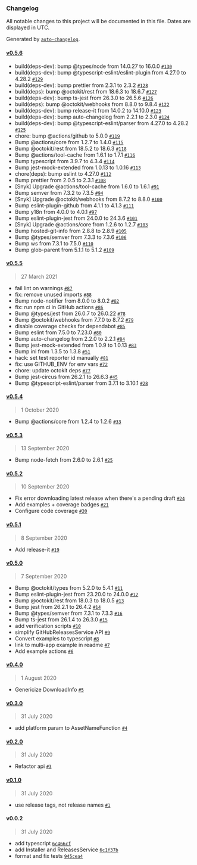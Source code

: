 ### Changelog

All notable changes to this project will be documented in this file. Dates are displayed in UTC.

Generated by [`auto-changelog`](https://github.com/CookPete/auto-changelog).

#### [v0.5.6](https://github.com/jbrunton/gha-installer/compare/v0.5.5...v0.5.6)

- build(deps-dev): bump @types/node from 14.0.27 to 16.0.0 [`#130`](https://github.com/jbrunton/gha-installer/pull/130)
- build(deps-dev): bump @typescript-eslint/eslint-plugin from 4.27.0 to 4.28.2 [`#129`](https://github.com/jbrunton/gha-installer/pull/129)
- build(deps-dev): bump prettier from 2.3.1 to 2.3.2 [`#128`](https://github.com/jbrunton/gha-installer/pull/128)
- build(deps): bump @octokit/rest from 18.6.3 to 18.6.7 [`#127`](https://github.com/jbrunton/gha-installer/pull/127)
- build(deps-dev): bump ts-jest from 26.3.0 to 26.5.6 [`#126`](https://github.com/jbrunton/gha-installer/pull/126)
- build(deps): bump @octokit/webhooks from 8.8.0 to 9.8.4 [`#122`](https://github.com/jbrunton/gha-installer/pull/122)
- build(deps-dev): bump release-it from 14.0.2 to 14.10.0 [`#123`](https://github.com/jbrunton/gha-installer/pull/123)
- build(deps-dev): bump auto-changelog from 2.2.1 to 2.3.0 [`#124`](https://github.com/jbrunton/gha-installer/pull/124)
- build(deps-dev): bump @typescript-eslint/parser from 4.27.0 to 4.28.2 [`#125`](https://github.com/jbrunton/gha-installer/pull/125)
- chore: bump @actions/github to 5.0.0 [`#119`](https://github.com/jbrunton/gha-installer/pull/119)
- Bump @actions/core from 1.2.7 to 1.4.0 [`#115`](https://github.com/jbrunton/gha-installer/pull/115)
- Bump @octokit/rest from 18.5.2 to 18.6.3 [`#118`](https://github.com/jbrunton/gha-installer/pull/118)
- Bump @actions/tool-cache from 1.6.1 to 1.7.1 [`#116`](https://github.com/jbrunton/gha-installer/pull/116)
- Bump typescript from 3.9.7 to 4.3.4 [`#114`](https://github.com/jbrunton/gha-installer/pull/114)
- Bump jest-mock-extended from 1.0.13 to 1.0.16 [`#113`](https://github.com/jbrunton/gha-installer/pull/113)
- chore(deps): bump eslint to 4.27.0 [`#112`](https://github.com/jbrunton/gha-installer/pull/112)
- Bump prettier from 2.0.5 to 2.3.1 [`#108`](https://github.com/jbrunton/gha-installer/pull/108)
- [Snyk] Upgrade @actions/tool-cache from 1.6.0 to 1.6.1 [`#91`](https://github.com/jbrunton/gha-installer/pull/91)
- Bump semver from 7.3.2 to 7.3.5 [`#94`](https://github.com/jbrunton/gha-installer/pull/94)
- [Snyk] Upgrade @octokit/webhooks from 8.7.2 to 8.8.0 [`#100`](https://github.com/jbrunton/gha-installer/pull/100)
- Bump eslint-plugin-github from 4.1.1 to 4.1.3 [`#111`](https://github.com/jbrunton/gha-installer/pull/111)
- Bump y18n from 4.0.0 to 4.0.1 [`#97`](https://github.com/jbrunton/gha-installer/pull/97)
- Bump eslint-plugin-jest from 24.0.0 to 24.3.6 [`#101`](https://github.com/jbrunton/gha-installer/pull/101)
- [Snyk] Upgrade @actions/core from 1.2.6 to 1.2.7 [`#103`](https://github.com/jbrunton/gha-installer/pull/103)
- Bump hosted-git-info from 2.8.8 to 2.8.9 [`#105`](https://github.com/jbrunton/gha-installer/pull/105)
- Bump @types/semver from 7.3.3 to 7.3.6 [`#106`](https://github.com/jbrunton/gha-installer/pull/106)
- Bump ws from 7.3.1 to 7.5.0 [`#110`](https://github.com/jbrunton/gha-installer/pull/110)
- Bump glob-parent from 5.1.1 to 5.1.2 [`#109`](https://github.com/jbrunton/gha-installer/pull/109)

#### [v0.5.5](https://github.com/jbrunton/gha-installer/compare/v0.5.4...v0.5.5)

> 27 March 2021

- fail lint on warnings [`#87`](https://github.com/jbrunton/gha-installer/pull/87)
- fix: remove unused imports [`#88`](https://github.com/jbrunton/gha-installer/pull/88)
- Bump node-notifier from 8.0.0 to 8.0.2 [`#82`](https://github.com/jbrunton/gha-installer/pull/82)
- fix: run npm ci in GitHub actions [`#86`](https://github.com/jbrunton/gha-installer/pull/86)
- Bump @types/jest from 26.0.7 to 26.0.22 [`#78`](https://github.com/jbrunton/gha-installer/pull/78)
- Bump @octokit/webhooks from 7.7.0 to 8.7.2 [`#79`](https://github.com/jbrunton/gha-installer/pull/79)
- disable coverage checks for dependabot [`#85`](https://github.com/jbrunton/gha-installer/pull/85)
- Bump eslint from 7.5.0 to 7.23.0 [`#80`](https://github.com/jbrunton/gha-installer/pull/80)
- Bump auto-changelog from 2.2.0 to 2.2.1 [`#84`](https://github.com/jbrunton/gha-installer/pull/84)
- Bump jest-mock-extended from 1.0.9 to 1.0.13 [`#83`](https://github.com/jbrunton/gha-installer/pull/83)
- Bump ini from 1.3.5 to 1.3.8 [`#51`](https://github.com/jbrunton/gha-installer/pull/51)
- hack: set test reporter id manually [`#81`](https://github.com/jbrunton/gha-installer/pull/81)
- fix: use GITHUB_ENV for env vars [`#72`](https://github.com/jbrunton/gha-installer/pull/72)
- chore: update octokit deps [`#77`](https://github.com/jbrunton/gha-installer/pull/77)
- Bump jest-circus from 26.2.1 to 26.6.3 [`#45`](https://github.com/jbrunton/gha-installer/pull/45)
- Bump @typescript-eslint/parser from 3.7.1 to 3.10.1 [`#28`](https://github.com/jbrunton/gha-installer/pull/28)

#### [v0.5.4](https://github.com/jbrunton/gha-installer/compare/v0.5.3...v0.5.4)

> 1 October 2020

- Bump @actions/core from 1.2.4 to 1.2.6 [`#33`](https://github.com/jbrunton/gha-installer/pull/33)

#### [v0.5.3](https://github.com/jbrunton/gha-installer/compare/v0.5.2...v0.5.3)

> 13 September 2020

- Bump node-fetch from 2.6.0 to 2.6.1 [`#25`](https://github.com/jbrunton/gha-installer/pull/25)

#### [v0.5.2](https://github.com/jbrunton/gha-installer/compare/v0.5.1...v0.5.2)

> 10 September 2020

- Fix error downloading latest release when there's a pending draft [`#24`](https://github.com/jbrunton/gha-installer/pull/24)
- Add examples + coverage badges [`#21`](https://github.com/jbrunton/gha-installer/pull/21)
- Configure code coverage [`#20`](https://github.com/jbrunton/gha-installer/pull/20)

#### [v0.5.1](https://github.com/jbrunton/gha-installer/compare/v0.5.0...v0.5.1)

> 8 September 2020

- Add release-it [`#19`](https://github.com/jbrunton/gha-installer/pull/19)

#### [v0.5.0](https://github.com/jbrunton/gha-installer/compare/v0.4.0...v0.5.0)

> 7 September 2020

- Bump @octokit/types from 5.2.0 to 5.4.1 [`#11`](https://github.com/jbrunton/gha-installer/pull/11)
- Bump eslint-plugin-jest from 23.20.0 to 24.0.0 [`#12`](https://github.com/jbrunton/gha-installer/pull/12)
- Bump @octokit/rest from 18.0.3 to 18.0.5 [`#13`](https://github.com/jbrunton/gha-installer/pull/13)
- Bump jest from 26.2.1 to 26.4.2 [`#14`](https://github.com/jbrunton/gha-installer/pull/14)
- Bump @types/semver from 7.3.1 to 7.3.3 [`#16`](https://github.com/jbrunton/gha-installer/pull/16)
- Bump ts-jest from 26.1.4 to 26.3.0 [`#15`](https://github.com/jbrunton/gha-installer/pull/15)
- add verification scripts [`#10`](https://github.com/jbrunton/gha-installer/pull/10)
- simplify GitHubReleasesService API [`#9`](https://github.com/jbrunton/gha-installer/pull/9)
- Convert examples to typescript [`#8`](https://github.com/jbrunton/gha-installer/pull/8)
- link to multi-app example in readme [`#7`](https://github.com/jbrunton/gha-installer/pull/7)
- Add example actions [`#6`](https://github.com/jbrunton/gha-installer/pull/6)

#### [v0.4.0](https://github.com/jbrunton/gha-installer/compare/v0.3.0...v0.4.0)

> 1 August 2020

- Genericize DownloadInfo [`#5`](https://github.com/jbrunton/gha-installer/pull/5)

#### [v0.3.0](https://github.com/jbrunton/gha-installer/compare/v0.2.0...v0.3.0)

> 31 July 2020

- add platform param to AssetNameFunction [`#4`](https://github.com/jbrunton/gha-installer/pull/4)

#### [v0.2.0](https://github.com/jbrunton/gha-installer/compare/v0.1.0...v0.2.0)

> 31 July 2020

- Refactor api [`#3`](https://github.com/jbrunton/gha-installer/pull/3)

#### [v0.1.0](https://github.com/jbrunton/gha-installer/compare/v0.0.2...v0.1.0)

> 31 July 2020

- use release tags, not release names [`#1`](https://github.com/jbrunton/gha-installer/pull/1)

#### v0.0.2

> 31 July 2020

- add typescript [`6c466cf`](https://github.com/jbrunton/gha-installer/commit/6c466cf82635c0ce36ce793cf449018f839529aa)
- add Installer and ReleasesService [`6c1f37b`](https://github.com/jbrunton/gha-installer/commit/6c1f37b552e9215cf123f2616c4b5277593e67ef)
- format and fix tests [`945cea4`](https://github.com/jbrunton/gha-installer/commit/945cea48fe347188c2c84532e92eb78d681f5eda)
